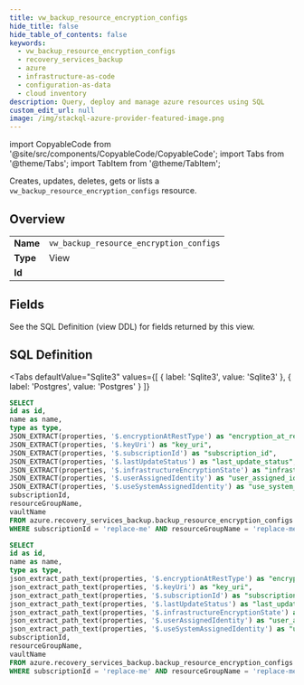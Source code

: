 ```yaml
--- 
title: vw_backup_resource_encryption_configs
hide_title: false
hide_table_of_contents: false
keywords:
  - vw_backup_resource_encryption_configs
  - recovery_services_backup
  - azure
  - infrastructure-as-code
  - configuration-as-data
  - cloud inventory
description: Query, deploy and manage azure resources using SQL
custom_edit_url: null
image: /img/stackql-azure-provider-featured-image.png
---
```


import CopyableCode from '@site/src/components/CopyableCode/CopyableCode';
import Tabs from '@theme/Tabs';
import TabItem from '@theme/TabItem';

Creates, updates, deletes, gets or lists a <code>vw_backup_resource_encryption_configs</code> resource.

## Overview
<table><tbody>
<tr><td><b>Name</b></td><td><code>vw_backup_resource_encryption_configs</code></td></tr>
<tr><td><b>Type</b></td><td>View</td></tr>
<tr><td><b>Id</b></td><td><CopyableCode code="azure.recovery_services_backup.vw_backup_resource_encryption_configs" /></td></tr>
</tbody></table>

## Fields

See the SQL Definition (view DDL) for fields returned by this view.

## SQL Definition

<Tabs
defaultValue="Sqlite3"
values={[
{ label: 'Sqlite3', value: 'Sqlite3' },
{ label: 'Postgres', value: 'Postgres' }
]}
>
<TabItem value="Sqlite3">

```sql
SELECT
id as id,
name as name,
type as type,
JSON_EXTRACT(properties, '$.encryptionAtRestType') as "encryption_at_rest_type",
JSON_EXTRACT(properties, '$.keyUri') as "key_uri",
JSON_EXTRACT(properties, '$.subscriptionId') as "subscription_id",
JSON_EXTRACT(properties, '$.lastUpdateStatus') as "last_update_status",
JSON_EXTRACT(properties, '$.infrastructureEncryptionState') as "infrastructure_encryption_state",
JSON_EXTRACT(properties, '$.userAssignedIdentity') as "user_assigned_identity",
JSON_EXTRACT(properties, '$.useSystemAssignedIdentity') as "use_system_assigned_identity",
subscriptionId,
resourceGroupName,
vaultName
FROM azure.recovery_services_backup.backup_resource_encryption_configs
WHERE subscriptionId = 'replace-me' AND resourceGroupName = 'replace-me' AND vaultName = 'replace-me';
```

</TabItem>
<TabItem value="Postgres">

```sql
SELECT
id as id,
name as name,
type as type,
json_extract_path_text(properties, '$.encryptionAtRestType') as "encryption_at_rest_type",
json_extract_path_text(properties, '$.keyUri') as "key_uri",
json_extract_path_text(properties, '$.subscriptionId') as "subscription_id",
json_extract_path_text(properties, '$.lastUpdateStatus') as "last_update_status",
json_extract_path_text(properties, '$.infrastructureEncryptionState') as "infrastructure_encryption_state",
json_extract_path_text(properties, '$.userAssignedIdentity') as "user_assigned_identity",
json_extract_path_text(properties, '$.useSystemAssignedIdentity') as "use_system_assigned_identity",
subscriptionId,
resourceGroupName,
vaultName
FROM azure.recovery_services_backup.backup_resource_encryption_configs
WHERE subscriptionId = 'replace-me' AND resourceGroupName = 'replace-me' AND vaultName = 'replace-me';
```

</TabItem>
</Tabs>
